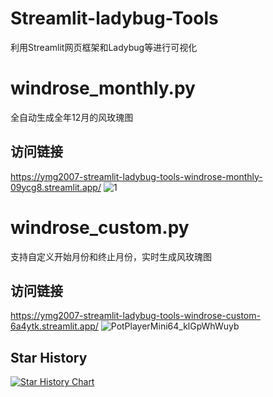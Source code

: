 # Streamlit-ladybug-Tools
利用Streamlit网页框架和Ladybug等进行可视化
# windrose_monthly.py
全自动生成全年12月的风玫瑰图
## 访问链接
https://ymg2007-streamlit-ladybug-tools-windrose-monthly-09ycg8.streamlit.app/
![1](https://user-images.githubusercontent.com/24608776/233089701-3e705387-be00-457e-918b-9d3b57263233.jpg)
# windrose_custom.py
支持自定义开始月份和终止月份，实时生成风玫瑰图
## 访问链接
https://ymg2007-streamlit-ladybug-tools-windrose-custom-6a4ytk.streamlit.app/
![PotPlayerMini64_klGpWhWuyb](https://user-images.githubusercontent.com/24608776/233090471-31a30dff-0a28-4cdf-9480-ba117d518dd6.png)
## Star History

[![Star History Chart](https://api.star-history.com/svg?repos=ymg2007/Streamlit-ladybug-Tools&type=Date)](https://star-history.com/#ymg2007/Streamlit-ladybug-Tools&Date)
